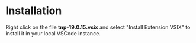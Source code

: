 # Installation

Right click on the file **tnp-19.0.15.vsix**
and select "Install Extension VSIX" to install it in your
local VSCode instance.

